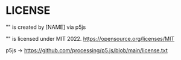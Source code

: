 # LICENSE

"" is created by [NAME] via p5js

"" is licensed under MIT 2022. https://opensource.org/licenses/MIT

p5js -> https://github.com/processing/p5.js/blob/main/license.txt
